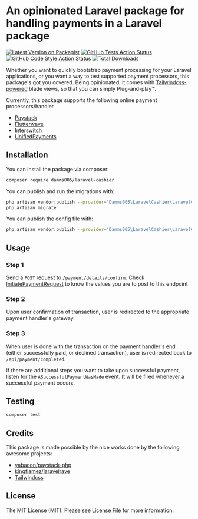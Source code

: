 # An opinionated Laravel package for handling payments in a Laravel package

[![Latest Version on Packagist](https://img.shields.io/packagist/v/damms005/laravel-cashier.svg?style=flat-square)](https://packagist.org/packages/damms005/laravel-cashier)
[![GitHub Tests Action Status](https://img.shields.io/github/workflow/status/damms005/laravel-cashier/run-tests?label=tests)](https://github.com/damms005/laravel-cashier/actions?query=workflow%3Arun-tests+branch%3Amain)
[![GitHub Code Style Action Status](https://img.shields.io/github/workflow/status/damms005/laravel-cashier/Check%20&%20fix%20styling?label=code%20style)](https://github.com/damms005/laravel-cashier/actions?query=workflow%3A"Check+%26+fix+styling"+branch%3Amain)
[![Total Downloads](https://img.shields.io/packagist/dt/damms005/laravel-cashier.svg?style=flat-square)](https://packagist.org/packages/damms005/laravel-cashier)

Whether you want to quickly bootstrap payment processing for your Laravel applications, or you want a way to test supported payment processors, this package's got you covered.
Being opinionated, it comes with [Tailwindcss-powered](http://tailwindcss.com/) blade views, so that you can simply Plug-and-play™️.

Currently, this package supports the following online payment processors/handler

-   [Paystack](https://paystack.com)
-   [Flutterwave](https://flutterwave.com)
-   [Interswitch](https://www.interswitchgroup.com)
-   [UnifiedPayments](https://unifiedpayments.com)

## Installation

You can install the package via composer:

```bash
composer require damms005/laravel-cashier
```

You can publish and run the migrations with:

```bash
php artisan vendor:publish --provider="Damms005\LaravelCashier\LaravelCashierServiceProvider" --tag="laravel-cashier-migrations"
php artisan migrate
```

You can publish the config file with:

```bash
php artisan vendor:publish --provider="Damms005\LaravelCashier\LaravelCashierServiceProvider" --tag="laravel-cashier-config"
```

## Usage

### Step 1

Send a `POST` request to `/payment/details/confirm`.
Check [InitiatePaymentRequest](src/Http/Requests/InitiatePaymentRequest.php) to know the values you are to post to this endpoint

### Step 2

Upon user confirmation of transaction, user is redirected to the appropriate payment handler's gateway.

### Step 3

When user is done with the transaction on the payment handler's end (either successfully paid, or declined transaction), user is redirected
back to `/api/payment/completed`.

If there are additional steps you want to take upon successful payment, listen for the `ASuccessfulPaymentWasMade` event. It will be fired whenever a successful payment occurs.

## Testing

```bash
composer test
```

## Credits

This package is made possible by the nice works done by the following awesome projects:

-   [yabacon/paystack-php](https://github.com/yabacon/paystack-php)
-   [kingflamez/laravelrave](https://github.com/kingflamez/laravelrave)
-   [Tailwindcss](https://tailwindcss.com)

## License

The MIT License (MIT). Please see [License File](LICENSE.md) for more information.
